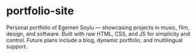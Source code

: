 # portfolio-site
Personal portfolio of Egemen Soylu — showcasing projects in music, film, design, and software. Built with raw HTML, CSS, and JS for simplicity and control. Future plans include a blog, dynamic portfolio, and multilingual support.
